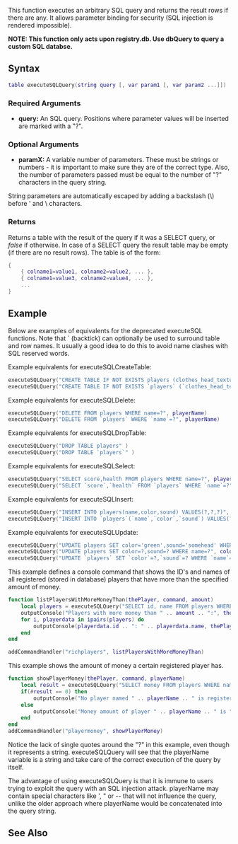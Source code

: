 This function executes an arbitrary SQL query and returns the result rows if there are any. It allows parameter binding for security (SQL injection is rendered impossible).

**NOTE: This function only acts upon registry.db. Use dbQuery to query a custom SQL databse.**

Syntax
------

``` lua
table executeSQLQuery(string query [, var param1 [, var param2 ...]])
```

### Required Arguments

-   **query:** An SQL query. Positions where parameter values will be inserted are marked with a "?".

### Optional Arguments

-   **paramX:** A variable number of parameters. These must be strings or numbers - it is important to make sure they are of the correct type. Also, the number of parameters passed must be equal to the number of "?" characters in the query string.

String parameters are automatically escaped by adding a backslash (\\) before ' and \\ characters.

### Returns

Returns a table with the result of the query if it was a SELECT query, or *false* if otherwise. In case of a SELECT query the result table may be empty (if there are no result rows). The table is of the form:

``` lua
{
    { colname1=value1, colname2=value2, ... },
    { colname1=value3, colname2=value4, ... },
    ...
}
```

Example
-------

Below are examples of equivalents for the deprecated executeSQL functions. Note that \` (backtick) can optionally be used to surround table and row names. It usually a good idea to do this to avoid name clashes with SQL reserved words.

Example equivalents for executeSQLCreateTable:

``` lua
executeSQLQuery("CREATE TABLE IF NOT EXISTS players (clothes_head_texture TEXT, clothes_head_model TEXT, name TEXT)")
executeSQLQuery("CREATE TABLE IF NOT EXISTS `players` (`clothes_head_texture` TEXT, `clothes_head_model` TEXT, `name` TEXT)")
```

Example equivalents for executeSQLDelete:

``` lua
executeSQLQuery("DELETE FROM players WHERE name=?", playerName)
executeSQLQuery("DELETE FROM `players` WHERE `name`=?", playerName)
```

Example equivalents for executeSQLDropTable:

``` lua
executeSQLQuery("DROP TABLE players" )
executeSQLQuery("DROP TABLE `players`" )
```

Example equivalents for executeSQLSelect:

``` lua
executeSQLQuery("SELECT score,health FROM players WHERE name=?", playerName )
executeSQLQuery("SELECT `score`,`health` FROM `players` WHERE `name`=?", playerName )
```

Example equivalents for executeSQLInsert:

``` lua
executeSQLQuery("INSERT INTO players(name,color,sound) VALUES(?,?,?)", playerName, colorName, soundName )
executeSQLQuery("INSERT INTO `players`(`name`,`color`,`sound`) VALUES(?,?,?)", playerName, colorName, soundName )
```

Example equivalents for executeSQLUpdate:

``` lua
executeSQLQuery("UPDATE players SET color='green',sound='somehead' WHERE name=?", playerName )
executeSQLQuery("UPDATE players SET color=?,sound=? WHERE name=?", colorName, soundName, playerName )
executeSQLQuery("UPDATE `players` SET `color`=?,`sound`=? WHERE `name`=?", colorName, soundName, playerName )
```

This example defines a console command that shows the ID's and names of all registered (stored in database) players that have more than the specified amount of money.

``` lua
function listPlayersWithMoreMoneyThan(thePlayer, command, amount)
    local players = executeSQLQuery("SELECT id, name FROM players WHERE money > ?", tonumber(amount))
    outputConsole("Players with more money than " .. amount .. ":", thePlayer)
    for i, playerdata in ipairs(players) do
        outputConsole(playerdata.id .. ": " .. playerdata.name, thePlayer)
    end
end

addCommandHandler("richplayers", listPlayersWithMoreMoneyThan)
```

This example shows the amount of money a certain registered player has.

``` lua
function showPlayerMoney(thePlayer, command, playerName)
    local result = executeSQLQuery("SELECT money FROM players WHERE name=?", playerName)
    if(#result == 0) then
        outputConsole("No player named " .. playerName .. " is registered.", thePlayer)
    else
        outputConsole("Money amount of player " .. playerName .. " is " .. result[1].money, thePlayer)
    end
end
addCommandHandler("playermoney", showPlayerMoney)
```

Notice the lack of single quotes around the "?" in this example, even though it represents a string. executeSQLQuery will see that the playerName variable is a string and take care of the correct execution of the query by itself.

The advantage of using executeSQLQuery is that it is immune to users trying to exploit the query with an SQL injection attack. playerName may contain special characters like ', " or -- that will not influence the query, unlike the older approach where playerName would be concatenated into the query string.

See Also
--------
